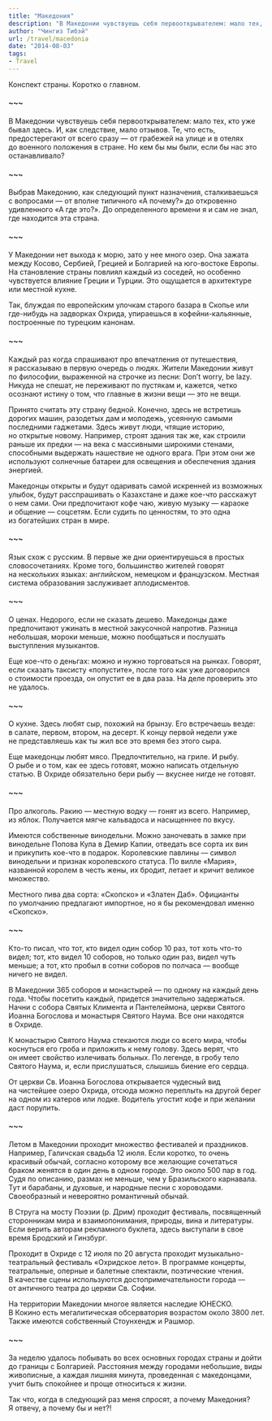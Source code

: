```yaml
---
title: "Македония"
description: "В Македонии чувствуешь себя первооткрывателем: мало тех, кто уже бывал здесь. И, как следствие, мало отзывов. Но кем бы мы были, если бы нас это останавливало?"
author: "Чингиз Тибэй"
url: /travel/macedonia
date: "2014-08-03"
tags: 
- Travel
---
```


<div class="wide">

Конспект страны. Коротко о&nbsp;главном.

#### ~~~

В&nbsp;Македонии чувствуешь себя первооткрывателем: мало тех, кто уже бывал здесь. И, как следствие, мало отзывов. Те, что есть, предостерегают от&nbsp;всего сразу&nbsp;&mdash; от&nbsp;грабежей на&nbsp;улице и&nbsp;в&nbsp;отелях до&nbsp;военного положения в&nbsp;стране. Но&nbsp;кем&nbsp;бы мы&nbsp;были, если&nbsp;бы нас это останавливало?

#### ~~~

Выбрав Македонию, как следующий пункт назначения, сталкиваешься с&nbsp;вопросами&nbsp;&mdash; от&nbsp;вполне типичного &laquo;А&nbsp;почему?&raquo; до&nbsp;откровенно удивленного &laquo;А&nbsp;где это?&raquo;. До&nbsp;определенного времени я&nbsp;и&nbsp;сам не&nbsp;знал, где находится эта страна.

#### ~~~

У&nbsp;Македонии нет выхода к&nbsp;морю, зато у&nbsp;нее много озер. Она зажата между Косово, Сербией, Грецией и&nbsp;Болгарией на&nbsp;юго-востоке Европы. На&nbsp;становление страны повлиял каждый из&nbsp;соседей, но&nbsp;особенно чувствуется влияние Греции и&nbsp;Турции. Это ощущается в&nbsp;архитектуре или местной кухне.

Так, блуждая по&nbsp;европейским улочкам старого базара в&nbsp;Скопье или где-нибудь на&nbsp;задворках Охрида, упираешься в&nbsp;кофейни-кальянные, построенные по&nbsp;турецким канонам.

#### ~~~

Каждый раз когда спрашивают про впечатления от&nbsp;путешествия, я&nbsp;рассказываю в&nbsp;первую очередь о&nbsp;людях. Жители Македонии живут по&nbsp;философии, выраженной на&nbsp;строчке из&nbsp;песни: Don&rsquo;t worry, be&nbsp;lazy. Никуда не&nbsp;спешат, не&nbsp;переживают по&nbsp;пустякам&nbsp;и, кажется, четко осознают истину о&nbsp;том, что главные в&nbsp;жизни вещи&nbsp;&mdash; это не&nbsp;вещи.

Принято считать эту страну бедной. Конечно, здесь не&nbsp;встретишь дорогих машин, разодетых дам и&nbsp;молодежь, усеянную самыми последними гаджетами. Здесь живут люди, чтящие историю, но&nbsp;открытые новому. Например, строят здания так&nbsp;же, как строили раньше их&nbsp;предки&nbsp;&mdash; на&nbsp;века с&nbsp;массивными широкими стенами, способными выдержать нашествие не&nbsp;одного врага. При этом они&nbsp;же используют солнечные батареи для освещения и&nbsp;обеспечения здания энергией.

Македонцы открыты и&nbsp;будут одаривать самой искренней из&nbsp;возможных улыбок, будут расспрашивать о&nbsp;Казахстане и&nbsp;даже кое-что расскажут о&nbsp;нем сами. Они предпочитают кофе чаю, живую музыку&nbsp;&mdash; караоке и&nbsp;общение&nbsp;&mdash; соцсетям. Если судить по&nbsp;ценностям, то&nbsp;это одна из&nbsp;богатейших стран в&nbsp;мире.

#### ~~~

Язык схож с&nbsp;русским. В&nbsp;первые&nbsp;же дни ориентируешься в&nbsp;простых словосочетаниях. Кроме того, большинство жителей говорят на&nbsp;нескольких языках: английском, немецком и&nbsp;французском. Местная система образования заслуживает аплодисментов.

#### ~~~

О&nbsp;ценах. Недорого, если не&nbsp;сказать дешево. Македонцы даже предпочитают ужинать в&nbsp;местной закусочной напротив. Разница небольшая, мороки меньше, можно пообщаться и&nbsp;послушать выступления музыкантов.

Еще кое-что о&nbsp;деньгах: можно и&nbsp;нужно торговаться на&nbsp;рынках. Говорят, если сказать таксисту &laquo;попустите&raquo;, после того как уже договорился о&nbsp;стоимости проезда, он&nbsp;опустит ее&nbsp;в&nbsp;два раза. На&nbsp;деле проверить это не&nbsp;удалось.

#### ~~~

О&nbsp;кухне. Здесь любят сыр, похожий на&nbsp;брынзу. Его встречаешь везде: в&nbsp;салате, первом, втором, на&nbsp;десерт. К&nbsp;концу первой недели уже не&nbsp;представляешь как ты&nbsp;жил все это время без этого сыра.

Еще македонцы любят мясо. Предпочтительно, на&nbsp;гриле. И&nbsp;рыбу. О&nbsp;рыбе и&nbsp;о&nbsp;том, как ее&nbsp;здесь готовят, можно написать отдельную статью. В&nbsp;Охриде обязательно бери рыбу&nbsp;&mdash; вкуснее нигде не&nbsp;готовят.

#### ~~~

Про алкоголь. Ракию&nbsp;&mdash; местную водку&nbsp;&mdash; гонят из&nbsp;всего. Например, из&nbsp;яблок. Получается мягче кальвадоса и&nbsp;насыщеннее по&nbsp;вкусу.

Имеются собственные винодельни. Можно заночевать в&nbsp;замке при винодельне Попова Кула в&nbsp;Демир Капии, отведать все сорта их&nbsp;вин и&nbsp;прикупить кое-что в&nbsp;подарок. Королевские павлины&nbsp;&mdash; символ винодельни и&nbsp;признак королевского статуса. По&nbsp;вилле &laquo;Мария&raquo;, названной королем в&nbsp;честь жены, их&nbsp;бродит, летает и&nbsp;кричит великое множество.

Местного пива два сорта: &laquo;Скопско&raquo; и&nbsp;&laquo;Златен Даб&raquo;. Официанты по&nbsp;умолчанию предлагают импортное, но&nbsp;я&nbsp;бы рекомендовал именно &laquo;Скопско&raquo;.

#### ~~~

Кто-то писал, что тот, кто видел один собор 10&nbsp;раз, тот хоть что-то видел; тот, кто видел 10&nbsp;соборов, но&nbsp;только один раз, видел чуть меньше; а&nbsp;тот, кто пробыл в&nbsp;сотни соборов по&nbsp;полчаса&nbsp;&mdash; вообще ничего не&nbsp;видел.

В&nbsp;Македонии 365 соборов и&nbsp;монастырей&nbsp;&mdash; по&nbsp;одному на&nbsp;каждый день года. Чтобы посетить каждый, придется значительно задержаться. Начни с&nbsp;собора Святых Климента и&nbsp;Пантелеймона, церкви Святого Иоанна Богослова и&nbsp;монастыря Святого Наума. Все они находятся в&nbsp;Охриде.

К&nbsp;монастырю Святого Наума стекаются люди со&nbsp;всего мира, чтобы коснуться его гроба и&nbsp;приложить к&nbsp;нему голову. Здесь верят, что он&nbsp;имеет свойство излечивать больных. По&nbsp;легенде, в&nbsp;гробу тело Святого Наума, и, если прислушаться, слышишь биение его сердца.

От&nbsp;церкви Св. Иоанна Богослова открывается чудесный вид на&nbsp;чистейшее озеро Охрида, отсюда можно переплыть на&nbsp;другой берег на&nbsp;одном из&nbsp;катеров или лодке. Водитель угостит кофе и&nbsp;при желании даст порулить.

#### ~~~

Летом в&nbsp;Македонии проходит множество фестивалей и&nbsp;праздников. Например, Галичская свадьба 12&nbsp;июля. Если коротко, то&nbsp;очень красивый обычай, согласно которому все желающие сочетаться браком женятся в&nbsp;один день в&nbsp;одном городе. Это около 500 пар в&nbsp;год. Судя по&nbsp;описанию, размах не&nbsp;меньше, чем у&nbsp;Бразильского карнавала. Тут и&nbsp;барабаны, и&nbsp;духовые, и&nbsp;народные песни с&nbsp;хороводами. Своеобразный и&nbsp;невероятно романтичный обычай.

В&nbsp;Струга на&nbsp;мосту Поэзии (р. Дрим) проходит фестиваль, посвященный сторонникам мира и&nbsp;взаимопонимания, природы, вина и&nbsp;литературы. Если верить авторам рекламного буклета, здесь выступали в&nbsp;свое время Бродский и&nbsp;Гинзбург.

Проходит в&nbsp;Охриде с&nbsp;12&nbsp;июля по&nbsp;20&nbsp;августа проходит музыкально-театральный фестиваль &laquo;Охридское лето&raquo;. В&nbsp;программе концерты, театральные, оперные и&nbsp;балетные спектакли, поэтические чтения. В&nbsp;качестве сцены используются достопримечательности города&nbsp;&mdash; от&nbsp;античного театра до&nbsp;церкви Св. Софии.

На&nbsp;территории Македонии многое является наследие ЮНЕСКО. В&nbsp;Кокино есть мегалитическая обсерватория возрастом около 3800&nbsp;лет. Также имеются собственный Стоунхендж и&nbsp;Рашмор.

#### ~~~

За&nbsp;неделю удалось побывать во&nbsp;всех основных городах страны и&nbsp;дойти до&nbsp;границы с&nbsp;Болгарией. Расстояния между городами небольшие, виды живописные, а&nbsp;каждая лишняя минута, проведенная с&nbsp;македонцами, учит быть спокойнее и&nbsp;проще относиться к&nbsp;жизни.

Так что, когда в&nbsp;следующий раз меня спросят, а&nbsp;почему Македония? Я&nbsp;отвечу, а&nbsp;почему&nbsp;бы и&nbsp;нет?!

</div>
